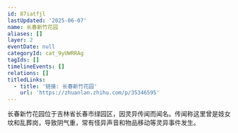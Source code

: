 ```yaml
---
id: 87iatfjl
lastUpdated: '2025-06-07'
name: 长春新竹花园
aliases: []
layer: 2
eventDate: null
categoryId: cat_9yUWRRAg
tagIds: []
timelineEvents: []
relations: []
titledLinks:
  - title: '链接: 长春新竹花园'
    url: 'https://zhuanlan.zhihu.com/p/35346595'
---
```

长春新竹花园位于吉林省长春市绿园区，因灵异传闻而闻名。传闻称这里曾是妓女坟和乱葬岗，导致阴气重，常有怪异声音和物品移动等灵异事件发生。
